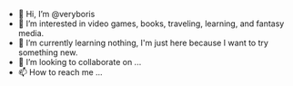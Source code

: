 - 👋 Hi, I’m @veryboris
- 👀 I’m interested in video games, books, traveling, learning, and fantasy media.
- 🌱 I’m currently learning nothing, I'm just here because I want to try something new.
- 💞️ I’m looking to collaborate on ...
- 📫 How to reach me ...

<!---
veryboris/veryboris is a ✨ special ✨ repository because its `README.md` (this file) appears on your GitHub profile.
You can click the Preview link to take a look at your changes.
--->
